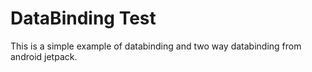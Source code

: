 # DataBinding Test

This is a simple example of databinding and two way databinding from android jetpack.
